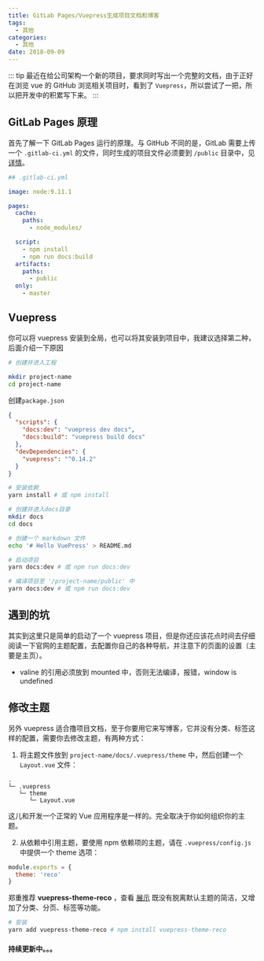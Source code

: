 ```yaml
---
title: GitLab Pages/Vuepress生成项目文档和博客
tags:
  - 其他
categories:
  - 其他
date: 2018-09-09
---
```


::: tip 最近在给公司架构一个新的项目，要求同时写出一个完整的文档，由于正好在浏览 vue 的 GitHub 浏览相关项目时，看到了 `Vuepress`，所以尝试了一把，所以把开发中的积累写下来。 :::

<!-- more -->

## GitLab Pages 原理

首先了解一下 GitLab Pages 运行的原理。与 GitHub 不同的是，GitLab 需要上传一个 `.gitlab-ci.yml` 的文件，同时生成的项目文件必须要到 `/public` 目录中，见[详情](https://about.gitlab.com/features/pages/)。

```yml
## .gitlab-ci.yml

image: node:9.11.1

pages:
  cache:
    paths:
      - node_modules/

  script:
    - npm install
    - npm run docs:build
  artifacts:
    paths:
      - public
  only:
    - master
```

## Vuepress

你可以将 vuepress 安装到全局，也可以将其安装到项目中，我建议选择第二种，后面介绍一下原因

```bash
# 创建并进入工程

mkdir project-name
cd project-name
```

创建`package.json`

```json
{
  "scripts": {
    "docs:dev": "vuepress dev docs",
    "docs:build": "vuepress build docs"
  },
  "devDependencies": {
    "vuepress": "^0.14.2"
  }
}
```

```bash
# 安装依赖
yarn install # 或 npm install

# 创建并进入docs目录
mkdir docs
cd docs

# 创建一个 markdown 文件
echo '# Hello VuePress' > README.md

# 启动项目
yarn docs:dev # 或 npm run docs:dev

# 编译项目至 '/project-name/public' 中
yarn docs:dev # 或 npm run docs:dev
```

## 遇到的坑

其实到这里只是简单的启动了一个 vuepress 项目，但是你还应该花点时间去仔细阅读一下官网的主题配置，去配置你自己的各种导航，并注意下的页面的设置（主要是主页）。

- valine 的引用必须放到 mounted 中，否则无法编译，报错，window is undefined

## 修改主题

另外 vuepress 适合撸项目文档，至于你要用它来写博客，它并没有分类、标签这样的配置，需要你去修改主题，有两种方式：

1. 将主题文件放到 `project-name/docs/.vuepress/theme` 中，然后创建一个 `Layout.vue` 文件：

```
.
└─ .vuepress
   └─ theme
      └─ Layout.vue
```

这儿和开发一个正常的 Vue 应用程序是一样的。完全取决于你如何组织你的主题。

2. 从依赖中引用主题，要使用 npm 依赖项的主题，请在 `.vuepress/config.js` 中提供一个 theme 选项：

```js
module.exports = {
  theme: 'reco'
}
```

郑重推荐 **vuepress-theme-reco** ，查看 [展示](https://www.fedtop.com) 既没有脱离默认主题的简洁，又增加了分类、分页、标签等功能。

```bash
# 安装
yarn add vuepress-theme-reco # npm install vuepress-theme-reco
```

#### 持续更新中。。。


